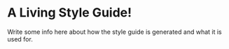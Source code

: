 # A Living Style Guide!

Write some info here about how the style guide is generated and what it is used for.

